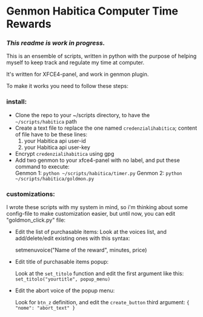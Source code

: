 # Genmon Habitica Computer Time Rewards  
  
### _This readme is work in progress._  
  
This is an ensemble of scripts, written in python with the purpose of helping myself to keep track and regulate my time at computer.  
  
It's written for XFCE4-panel, and work in genmon plugin.  
  
To make it works you need to follow these steps:

  

### install:
 - Clone the repo to your ~/scripts directory, to have the `~/scripts/habitica` path  
 - Create a text file to replace the one named `credenzialihabitica`; content of file have to be these lines:
	1. your Habitica api user-id
	2. your Habitica api user-key  
 - Encrypt `credenzialihabitica` using gpg  
 - Add two genmon to your xfce4-panel with no label, and put these command to execute:  
    Genmon 1: `python ~/scripts/habitica/timer.py`
    Genmon 2: `python ~/scripts/habitica/goldmon.py`
 
### customizations:  
I wrote these scripts with my system in mind, so i'm thinking about some config-file to make customization easier, but until now, you can edit "goldmon_click.py" file:  
  
- Edit the list of purchasable items:   Look at the voices list, and add/delete/edit existing ones with this syntax:

  	setmenuvoice("Name of the reward", minutes, price)
  
- Edit title of purchasable items popup:

	Look at the `set_titolo` function and edit the first argument like this:   `set_titolo("yourtitle", popup_menu)`

- Edit the abort voice of the popup menu:

	Look for `btn_z` definition, and edit the `create_button` third argument:   `{ "nome": "abort_text" }`
